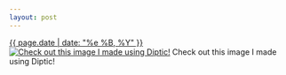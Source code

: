 ```yaml
---
layout: post
---
```


<p>
  <time><a href="/366">{{ page.date | date: "%e %B, %Y" }}</a></time>
  <a href="/366"><img src="{{ site.assets_url }}/366-640.jpg" srcset="{{ site.assets_url }}/366-1280.jpg 1280w, {{ site.assets_url }}/366-960.jpg 960w, {{ site.assets_url }}/366-640.jpg 640w, {{ site.assets_url }}/366-320.jpg 320w" sizes="(min-width: 700px) 50vw, calc(100vw - 2rem)" alt="Check out this image I made using Diptic!" /></a>
  <span>Check out this image I made using Diptic!</span>
</p>
